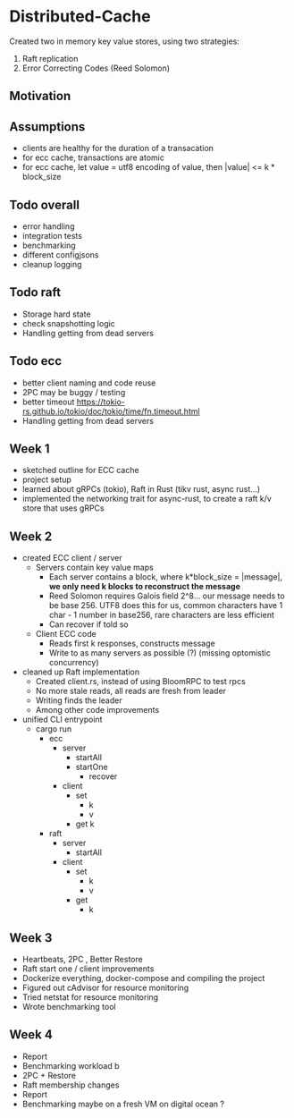 # Distributed-Cache
Created two in memory key value stores, using two strategies:
1. Raft replication
2. Error Correcting Codes (Reed Solomon)

## Motivation

## Assumptions
- clients are healthy for the duration of a transacation
- for ecc cache, transactions are atomic
- for ecc cache, let value = utf8 encoding of value, then |value| <= k * block_size

## Todo overall
- error handling 
- integration tests
- benchmarking
- different configjsons
- cleanup logging

## Todo raft
- Storage hard state
- check snapshotting logic
- Handling getting from dead servers

## Todo ecc
- better client naming and code reuse
- 2PC may be buggy / testing
- better timeout https://tokio-rs.github.io/tokio/doc/tokio/time/fn.timeout.html
- Handling getting from dead servers

## Week 1
- sketched outline for ECC cache
- project setup
- learned about gRPCs (tokio), Raft in Rust (tikv rust, async rust...)
- implemented the networking trait for async-rust, to create a raft k/v store that uses gRPCs

## Week 2
- created ECC client / server
  - Servers contain key value maps
    - Each server contains a block, where k*block_size = |message|, **we only need k blocks to reconstruct the message**
    - Reed Solomon requires Galois field 2^8... our message needs to be base 256. UTF8 does this for us, common characters have 1 char - 1 number in base256, rare characters are less efficient
    - Can recover if told so
  - Client ECC code
    - Reads first k responses, constructs message
    - Write to as many servers as possible (?) (missing optomistic concurrency)
- cleaned up Raft implementation
  - Created client.rs, instead of using BloomRPC to test rpcs
  - No more stale reads, all reads are fresh from leader
  - Writing finds the leader
  - Among other code improvements
- unified CLI entrypoint
  - cargo run
    - ecc
      - server
        - startAll
        - startOne
          - recover
      - client
        - set 
          - k 
          - v
        - get k
    - raft
      - server
        - startAll
      - client
        - set
          - k 
          - v
        - get
          - k

## Week 3 
- Heartbeats, 2PC , Better Restore
- Raft start one / client improvements
- Dockerize everything, docker-compose and compiling the project
- Figured out cAdvisor for resource monitoring
- Tried netstat for resource monitoring
- Wrote benchmarking tool

## Week 4
- Report
- Benchmarking workload b
- 2PC + Restore 
- Raft membership changes
- Report 
- Benchmarking maybe on a fresh VM on digital ocean ?
